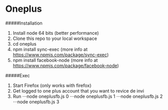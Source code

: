 # Oneplus

#####Installation
1. Install node 64 bits (better performance)
2. Clone this repo to your local workspace
3. cd oneplus
4. npm install sync-exec (more info at https://www.npmjs.com/package/sync-exec)
5. npm install facebook-node (more info at https://www.npmjs.com/package/facebook-node)


#####Exec
1. Start Firefox (only works with firefox)
2. Get logged to one plus account that you want to revice de invi
3. Run
⋅⋅⋅node oneplusfb.js 0
⋅⋅⋅node oneplusfb.js 1
⋅⋅⋅node oneplusfb.js 2
⋅⋅⋅node oneplusfb.js 3
